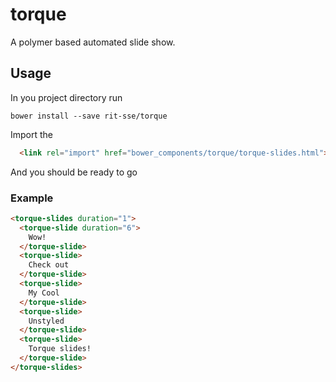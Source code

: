 torque
======

A polymer based automated slide show.

## Usage

In you project directory run

```
bower install --save rit-sse/torque
```

Import the

```html
  <link rel="import" href="bower_components/torque/torque-slides.html">
```

And you should be ready to go

### Example
```html
<torque-slides duration="1">
  <torque-slide duration="6">
    Wow!
  </torque-slide>
  <torque-slide>
    Check out
  </torque-slide>
  <torque-slide>
    My Cool
  </torque-slide>
  <torque-slide>
    Unstyled
  </torque-slide>
  <torque-slide>
    Torque slides!
  </torque-slide>
</torque-slides>
```
